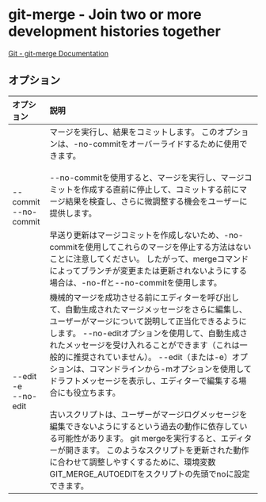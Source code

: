 # git-merge - Join two or more development histories together

[Git - git-merge Documentation](https://git-scm.com/docs/git-merge)

## オプション

|オプション|説明|
|:--|:--|
|--commit<br>--no-commit|マージを実行し、結果をコミットします。 このオプションは、-no-commitをオーバーライドするために使用できます。<br><br>--no-commitを使用すると、マージを実行し、マージコミットを作成する直前に停止して、コミットする前にマージ結果を検査し、さらに微調整する機会をユーザーに提供します。<br><br>早送り更新はマージコミットを作成しないため、-no-commitを使用してこれらのマージを停止する方法はないことに注意してください。 したがって、mergeコマンドによってブランチが変更または更新されないようにする場合は、-no-ffと--no-commitを使用します。|
|--edit<br>-e<br>--no-edit|機械的マージを成功させる前にエディターを呼び出して、自動生成されたマージメッセージをさらに編集し、ユーザーがマージについて説明して正当化できるようにします。 --no-editオプションを使用して、自動生成されたメッセージを受け入れることができます（これは一般的に推奨されていません）。 --edit（または-e）オプションは、コマンドラインから-mオプションを使用してドラフトメッセージを表示し、エディターで編集する場合にも役立ちます。<br><br>古いスクリプトは、ユーザーがマージログメッセージを編集できないようにするという過去の動作に依存している可能性があります。 git mergeを実行すると、エディターが開きます。 このようなスクリプトを更新された動作に合わせて調整しやすくするために、環境変数GIT_MERGE_AUTOEDITをスクリプトの先頭でnoに設定できます。|
